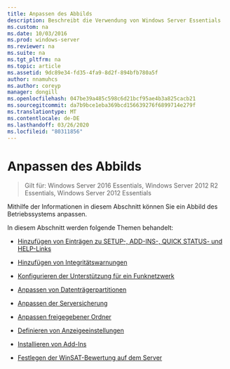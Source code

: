 ```yaml
---
title: Anpassen des Abbilds
description: Beschreibt die Verwendung von Windows Server Essentials
ms.custom: na
ms.date: 10/03/2016
ms.prod: windows-server
ms.reviewer: na
ms.suite: na
ms.tgt_pltfrm: na
ms.topic: article
ms.assetid: 9dc89e34-fd35-4fa9-8d2f-894bfb780a5f
author: nnamuhcs
ms.author: coreyp
manager: dongill
ms.openlocfilehash: 047be39a485c598c6d21bcf95ae4b3a825cacb21
ms.sourcegitcommit: da7b9bce1eba369bcd156639276f6899714e279f
ms.translationtype: MT
ms.contentlocale: de-DE
ms.lasthandoff: 03/26/2020
ms.locfileid: "80311856"
---
```

# <a name="customize-the-image"></a>Anpassen des Abbilds

>Gilt für: Windows Server 2016 Essentials, Windows Server 2012 R2 Essentials, Windows Server 2012 Essentials

Mithilfe der Informationen in diesem Abschnitt können Sie ein Abbild des Betriebssystems anpassen.  
  
 In diesem Abschnitt werden folgende Themen behandelt:  
  
-   [Hinzufügen von Einträgen zu SETUP-, ADD-INS-, QUICK STATUS- und HELP-Links](Add-Entries-to-SETUP--ADD-INS--QUICK-STATUS--and-HELP-Links.md)  
  
-   [Hinzufügen von Integritätswarnungen](Add-Health-Alerts.md)  
  
-   [Konfigurieren der Unterstützung für ein Funknetzwerk](Configure-Support-for-a-Wireless-Network.md)  
  
-   [Anpassen von Datenträgerpartitionen](Customize-Disk-Partitions.md)  
  
-   [Anpassen der Serversicherung](Customize-Server-Backup.md)  
  
-   [Anpassen freigegebener Ordner](Customize-Shared-Folders.md)  
  
-   [Definieren von Anzeigeeinstellungen](Define-Display-Settings.md)  
  
-   [Installieren von Add-Ins](Install-Add-Ins.md)  
  
-   [Festlegen der WinSAT-Bewertung auf dem Server](Set-the-WinSAT-Score-on-the-Server.md)
